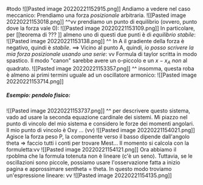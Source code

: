 #todo
![[Pasted image 20220221152915.png]]
Andiamo a vedere nel caso meccanico: Prendiamo una forza _posizionale_ arbitraria.
![[Pasted image 20220221153018.png]]
^^vv prendiamo un punto di equilibrio (ovvero, punto dove la forza vale 0):
![[Pasted image 20220221153109.png]]
In particolare, per [[teorema di ??? ]] almeno uno di questi due punti è di _equilibrio stabile_:
![[Pasted image 20220221153138.png]]
^^ In A il gradiente della forza è negativo, quindi è _stabile_. ==> Vicino al punto A, quindi, 
_io posso scrivere la mia forza posizionale usando una serie_:
vv Formula di taylor scritta in modo spastico. Il modo "canon" sarebbe avere un o-piccolo e un $x-x_A$ _non_ al quadrato.
![[Pasted image 20220221153357.png]]
^^ insomma, questa roba è almeno ai primi termini uguale ad un oscillatore armonico:
![[Pasted image 20220221153714.png]]

##### Esempio: pendolo fisico:
![[Pasted image 20220221153737.png]]
^^ per descrivere questo sistema, vado ad usare la seconda equazione cardinale dei sistemi. Mi piazzo nel punto di vincolo del mio sistema e considero le forze dei momenti angolari. Il mio punto di vincolo è Oxy ... (vv)
![[Pasted image 20220221154021.png]]
Agisce la forza peso P, la componente verso il basso dipende dall'angolo theta => faccio tutti i conti per trovare Mest... Il momento si calcola con la formuletta:vv
![[Pasted image 20220221154121.png]]
Ora abbiamo il rpoblma che la formula totenuta non è lineare (c'è un seno). Tuttavia, se le oscillazioni sono piccole, possiamo usare l'osservazione fatta a inizio pagina e approssimare sentheta = theta. In questo modo troviamo un'espressione lineare: vv
![[Pasted image 20220221154135.png]]
